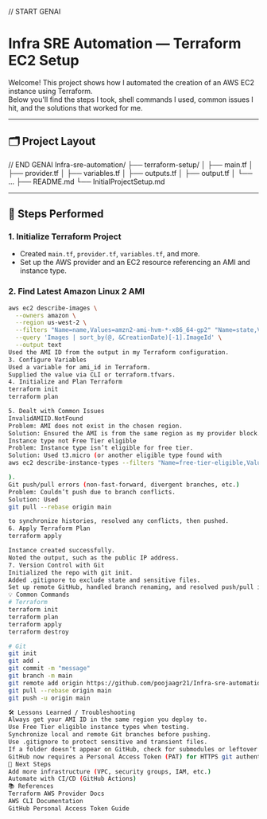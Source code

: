// START GENAI
# Infra SRE Automation — Terraform EC2 Setup

Welcome! This project shows how I automated the creation of an AWS EC2 instance using Terraform.  
Below you'll find the steps I took, shell commands I used, common issues I hit, and the solutions that worked for me.

---

## 🗂️ Project Layout


// END GENAI
Infra-sre-automation/ ├── terraform-setup/ │ ├── main.tf │ ├── provider.tf │ ├── variables.tf │ ├── outputs.tf │ ├── output.tf │ └── ... ├── README.md └── InitialProjectSetup.md


---

## 🚀 Steps Performed

### 1. **Initialize Terraform Project**

- Created `main.tf`, `provider.tf`, `variables.tf`, and more.
- Set up the AWS provider and an EC2 resource referencing an AMI and instance type.

### 2. **Find Latest Amazon Linux 2 AMI**

```sh
aws ec2 describe-images \
  --owners amazon \
  --region us-west-2 \
  --filters "Name=name,Values=amzn2-ami-hvm-*-x86_64-gp2" "Name=state,Values=available" \
  --query 'Images | sort_by(@, &CreationDate)[-1].ImageId' \
  --output text
Used the AMI ID from the output in my Terraform configuration.
3. Configure Variables
Used a variable for ami_id in Terraform.
Supplied the value via CLI or terraform.tfvars.
4. Initialize and Plan Terraform
terraform init
terraform plan

5. Dealt with Common Issues
InvalidAMIID.NotFound
Problem: AMI does not exist in the chosen region.
Solution: Ensured the AMI is from the same region as my provider block.
Instance type not Free Tier eligible
Problem: Instance type isn’t eligible for free tier.
Solution: Used t3.micro (or another eligible type found with
aws ec2 describe-instance-types --filters "Name=free-tier-eligible,Values=true" --region us-west-2 --query "InstanceTypes[*].InstanceType"

).
Git push/pull errors (non-fast-forward, divergent branches, etc.)
Problem: Couldn’t push due to branch conflicts.
Solution: Used
git pull --rebase origin main

to synchronize histories, resolved any conflicts, then pushed.
6. Apply Terraform Plan
terraform apply

Instance created successfully.
Noted the output, such as the public IP address.
7. Version Control with Git
Initialized the repo with git init.
Added .gitignore to exclude state and sensitive files.
Set up remote GitHub, handled branch renaming, and resolved push/pull issues.
💡 Common Commands
# Terraform
terraform init
terraform plan
terraform apply
terraform destroy

# Git
git init
git add .
git commit -m "message"
git branch -m main
git remote add origin https://github.com/poojaagr21/Infra-sre-automation
git pull --rebase origin main
git push -u origin main

🛠️ Lessons Learned / Troubleshooting
Always get your AMI ID in the same region you deploy to.
Use Free Tier eligible instance types when testing.
Synchronize local and remote Git branches before pushing.
Use .gitignore to protect sensitive and transient files.
If a folder doesn’t appear on GitHub, check for submodules or leftover .git directories.
GitHub now requires a Personal Access Token (PAT) for HTTPS git authentication.
🚦 Next Steps
Add more infrastructure (VPC, security groups, IAM, etc.)
Automate with CI/CD (GitHub Actions)
📚 References
Terraform AWS Provider Docs
AWS CLI Documentation
GitHub Personal Access Token Guide
